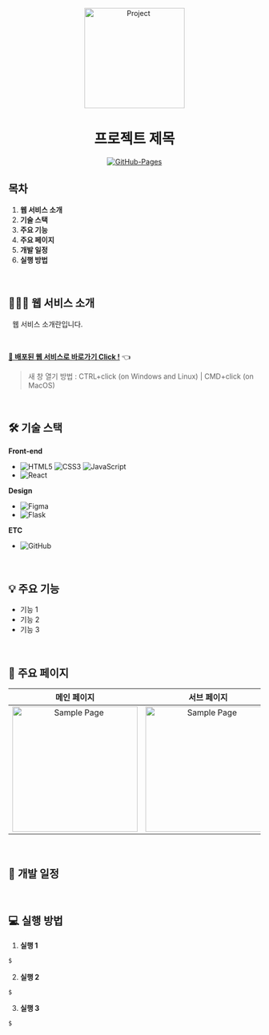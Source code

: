 <div align="center">
  <br />
  <img src="./images/project_logo.png" alt="Project" height="200px" />
  <br />
  <h1>프로젝트 제목</h1>
  <a href="#">
  <img src="https://img.shields.io/badge/GitHub%20Pages-Active-AEF359?&logo=github&logoColor=white" alt="GitHub-Pages" />
  </a>
  <br />
</div>

## 목차

1. **웹 서비스 소개**
2. **기술 스택**
3. **주요 기능**
4. **주요 페이지**
5. **개발 일정**
6. **실행 방법**

<br />

## 💁🏻‍♂ 웹 서비스 소개

&nbsp;&nbsp;웹 서비스 소개란입니다.

<br />

[**🔗 배포된 웹 서비스로 바로가기 Click !**](#) 👈

> 새 창 열기 방법 : CTRL+click (on Windows and Linux) | CMD+click (on MacOS)

<br />

## 🛠 기술 스택

**Front-end**

- ![HTML5](https://img.shields.io/badge/-HTML5-E34F26?&logo=html5&logoColor=white) ![CSS3](https://img.shields.io/badge/-CSS3-1572B6?&logo=css3&logoColor=white) ![JavaScript](https://img.shields.io/badge/-JavaScript-F7DF1E?&logo=javascript&logoColor=white)
- ![React](https://img.shields.io/badge/-React-61DAFB?&logo=react&logoColor=white)

**Design**

- ![Figma](https://img.shields.io/badge/Figma-F24E1E?&logo=Figma&logoColor=white)
- ![Flask](https://img.shields.io/badge/-Flask-333?&logo=flask&logoColor=white)

**ETC**

- ![GitHub](https://img.shields.io/badge/-GitHub-181717?&logo=github&logoColor=white)

<br />

## 💡 주요 기능

- 기능 1
- 기능 2
- 기능 3

<br />

## 📄 주요 페이지

|                               메인 페이지                               |                               서브 페이지                               |
| :---------------------------------------------------------------------: | :---------------------------------------------------------------------: |
| <img src="./images/sample_page.png" alt="Sample Page" height="250px" /> | <img src="./images/sample_page.png" alt="Sample Page" height="250px" /> |

<br />

## 📅 개발 일정

<br />

## 💻 실행 방법

1. **실행 1**

```bash
$
```

2. **실행 2**

```bash
$
```

3. **실행 3**

```bash
$
```
